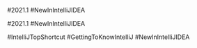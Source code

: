 
#2021.1 #NewInIntelliJIDEA


#2021.1 #NewInIntelliJIDEA




#IntelliJTopShortcut #GettingToKnowIntelliJ #NewInIntelliJIDEA